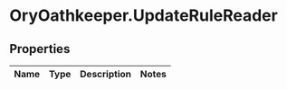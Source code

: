 # OryOathkeeper.UpdateRuleReader

## Properties
Name | Type | Description | Notes
------------ | ------------- | ------------- | -------------


